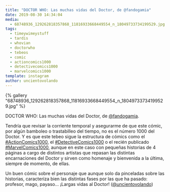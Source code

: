 ```yaml
---
title: "DOCTOR WHO: Las muchas vidas del Doctor, de @fandogamia"
date: 2019-08-30 14:34:04
media: 
  - 68748936_129262818357868_11816933668449554_n_18049733734199529.jpg
tags: 
  - timeywimeystuff
  - tardis
  - whovian
  - doctorwho
  - tebeos
  - comic
  - actioncomics1000
  - detectivecomics1000
  - marvelcomics1000
template: instagram
author: uncientovolando
---
```


{% gallery "68748936_129262818357868_11816933668449554_n_18049733734199529.jpg" %}

DOCTOR WHO: Las muchas vidas del Doctor, de [@fandogamia](https://instagram.com/fandogamia).

Tendría que revisar la corriente temporal y asegurarme de que este cómic, por algún bamboleo o trastabilleo del tiempo, no es el número 1000 del Doctor. Y es que este tebeo sigue la estructura de cómics como el [#ActionComics1000](/tags/actioncomics1000), el [#DetectiveComics1000](/tags/detectivecomics1000) o el recién publicado [#MarvelComics1000](/tags/marvelcomics1000), aunque en este caso con pequeñas historias de 4 páginas a cargo de distintos artistas que repasan las distintas encarnaciones del Doctor y sirven como homenaje y bienvenida a la última, siempre de momento, de ellas.

Un buen cómic sobre el personaje que aunque solo da pinceladas sobre las historias, caracteriza bien las distintas fases por las que ha pasado: profesor, mago, payaso... ¡Largas vidas al Doctor! ([@uncientovolando](https://instagram.com/uncientovolando))
